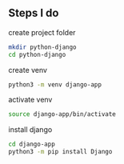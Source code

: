 ## Steps I do

create project folder
```bash
mkdir python-django
cd python-django
```

create venv
```bash
python3 -m venv django-app
```

activate venv
```bash
source django-app/bin/activate
```
install django
```bash
cd django-app
python3 -m pip install Django
``` 